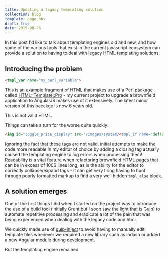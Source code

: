 ```yaml
---
title: Updating a legacy templating solution
collection: blog
template: page.hbs
draft: true
date: 2015-08-26
---
```

In this post I'd like to talk about templating engines old and new, and how some of the various tools that exist in the current javascript ecosystem can provide a solution to having to deal with legacy HTML templating solutions.

## Introducing the problem

```html
<tmpl_var name="my_perl_variable">
```

This is an example fragment of HTML that makes use of a Perl package called [HTML::Template::Pro](http://sourceforge.net/projects/html-tmpl-pro/) - my current project to upgrade a brownfield application to AngularJS makes use of it extensively. The latest minor version of this pacakge is now 6 years old.

This is not valid HTML.

Things can take a turn for the worse quite quickly:

```html
<img id="toggle_price_display" src="/images/system/<tmpl_if name="default_hide_item_prices">plus<tmpl_else>minus</tmpl_if>.png" title="<tmpl_if name="default_hide_item_prices">Show prices<tmpl_else>Hide prices</tmpl_if>" width="16" height="16"/>
```

Ignoring the fact that these tags are not valid, initial attempts to make the code more readable in my editor of choice by adding a closing tag actually caused the templating engine to log errors when processing them! Readability is a vital feature when refactoring brownfield HTML pages that can be in excess of 1000 lines long, as is the ability for the editor to correctly collapse/expand tags - it can get very tiring having to hunt through poorly formatted markup to find a very well hidden `tmpl_else` block.


## A solution emerges

One of the first things I did when I started on the project was to introduce the use of a build tool (initially Grunt but I soon saw the light that is [Gulp](http://gulpjs.com/)) to automate repetitive processing and eradicate a lot of the pain that was being experienced when dealing with the legacy code and html.

We quickly made use of [gulp-inject](https://github.com/klei/gulp-inject) to avoid having to manually edit template files whenever we required a new library such as lodash or added a new Angular module during development.

But the templating engine remained.
